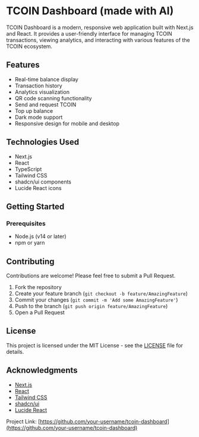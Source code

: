 
# TCOIN Dashboard (made with AI)

TCOIN Dashboard is a modern, responsive web application built with Next.js and React. It provides a user-friendly interface for managing TCOIN transactions, viewing analytics, and interacting with various features of the TCOIN ecosystem.

## Features

- Real-time balance display
- Transaction history
- Analytics visualization
- QR code scanning functionality
- Send and request TCOIN
- Top up balance
- Dark mode support
- Responsive design for mobile and desktop

## Technologies Used

- Next.js
- React
- TypeScript
- Tailwind CSS
- shadcn/ui components
- Lucide React icons

## Getting Started

### Prerequisites

- Node.js (v14 or later)
- npm or yarn


## Contributing

Contributions are welcome! Please feel free to submit a Pull Request.

1. Fork the repository
2. Create your feature branch (`git checkout -b feature/AmazingFeature`)
3. Commit your changes (`git commit -m 'Add some AmazingFeature'`)
4. Push to the branch (`git push origin feature/AmazingFeature`)
5. Open a Pull Request

## License

This project is licensed under the MIT License - see the [LICENSE](https://opensource.org/license/mit) file for details.

## Acknowledgments

- [Next.js](https://nextjs.org/)
- [React](https://reactjs.org/)
- [Tailwind CSS](https://tailwindcss.com/)
- [shadcn/ui](https://ui.shadcn.com/)
- [Lucide React](https://lucide.dev/)


Project Link: [https://github.com/your-username/tcoin-dashboard](https://github.com/your-username/tcoin-dashboard)
